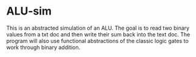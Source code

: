 # ALU-sim
This is an abstracted simulation of an ALU. The goal is to read two binary values from a txt doc and then write their sum back into the text doc. The program will also use functional abstractions of the classic logic gates to work through binary addition. 

